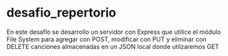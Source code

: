 # desafio_repertorio

En este desafío se desarrollo un servidor con Express que utilice el módulo File
System para agregar con POST, modificar con PUT y eliminar con DELETE canciones almacenadas en un JSON local donde utilzaremos GET
